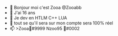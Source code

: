- 👋 Bonjour moi c'est Zooa @Zooabb
- 👀 J'ai 16 ans
- 🌱 Je dev en HTLM C++ LUA
- 💞️ tout se qu'il sera sur mon compte sera 100% réel
- 📫 >Zooa🌱#9999   Nzoo95 🧃#0002
